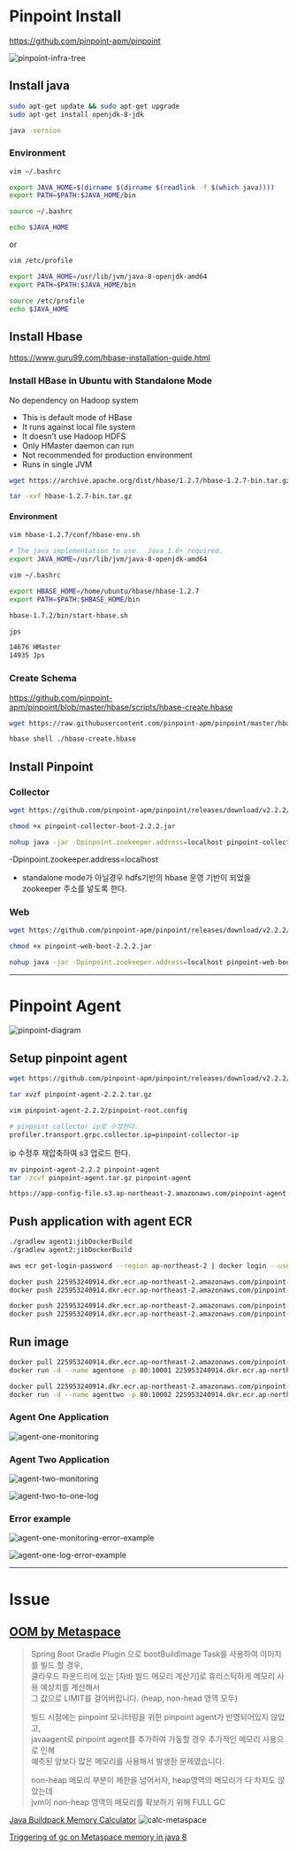 
# Pinpoint Install

https://github.com/pinpoint-apm/pinpoint

![pinpoint-infra-tree](./img/pinpoint-infra-tree.png)

## Install java

```bash
sudo apt-get update && sudo apt-get upgrade
sudo apt-get install openjdk-8-jdk

java -version
```

### Environment

```bash
vim ~/.bashrc

export JAVA_HOME=$(dirname $(dirname $(readlink -f $(which java))))
export PATH=$PATH:$JAVA_HOME/bin

source ~/.bashrc

echo $JAVA_HOME
```

or

```bash
vim /etc/profile

export JAVA_HOME=/usr/lib/jvm/java-8-openjdk-amd64
export PATH=$PATH:$JAVA_HOME/bin

source /etc/profile
echo $JAVA_HOME
```

## Install Hbase
https://www.guru99.com/hbase-installation-guide.html

### Install HBase in Ubuntu with Standalone Mode
No dependency on Hadoop system

- This is default mode of HBase
- It runs against local file system
- It doesn’t use Hadoop HDFS
- Only HMaster daemon can run
- Not recommended for production environment
- Runs in single JVM

```bash
wget https://archive.apache.org/dist/hbase/1.2.7/hbase-1.2.7-bin.tar.gz

tar -xvf hbase-1.2.7-bin.tar.gz
```

#### Environment

```bash
vim hbase-1.2.7/conf/hbase-env.sh

# The java implementation to use.  Java 1.8+ required.
export JAVA_HOME=/usr/lib/jvm/java-8-openjdk-amd64
```

```bash
vim ~/.bashrc

export HBASE_HOME=/home/ubuntu/hbase/hbase-1.2.7
export PATH=$PATH:$HBASE_HOME/bin
```

```bash
hbase-1.7.2/bin/start-hbase.sh

jps

14676 HMaster
14935 Jps
```

### Create Schema

https://github.com/pinpoint-apm/pinpoint/blob/master/hbase/scripts/hbase-create.hbase

```bash
wget https://raw.githubusercontent.com/pinpoint-apm/pinpoint/master/hbase/scripts/hbase-create.hbase

hbase shell ./hbase-create.hbase
```

## Install Pinpoint 

### Collector

```bash
wget https://github.com/pinpoint-apm/pinpoint/releases/download/v2.2.2/pinpoint-collector-boot-2.2.2.jar

chmod +x pinpoint-collector-boot-2.2.2.jar

nohup java -jar -Dpinpoint.zookeeper.address=localhost pinpoint-collector-boot-2.2.2.jar > /dev/null 2>&1 &
```

-Dpinpoint.zookeeper.address=localhost
- standalone mode가 아닐경우 hdfs기반의 hbase 운영 기반이 되었을 zookeeper 주소를 넣도록 한다.

### Web

```bash
wget https://github.com/pinpoint-apm/pinpoint/releases/download/v2.2.2/pinpoint-web-boot-2.2.2.jar

chmod +x pinpoint-web-boot-2.2.2.jar

nohup java -jar -Dpinpoint.zookeeper.address=localhost pinpoint-web-boot-2.2.2.jar >/dev/null 2>&1 &
```

---

# Pinpoint Agent

![pinpoint-diagram](./img/pinpoint-diagram.png)

## Setup pinpoint agent

```bash
wget https://github.com/pinpoint-apm/pinpoint/releases/download/v2.2.2/pinpoint-agent-2.2.2.tar.gz

tar xvzf pinpoint-agent-2.2.2.tar.gz

vim pinpoint-agent-2.2.2/pinpoint-root.config

# pinpoint collector ip로 수정한다.
profiler.transport.grpc.collector.ip=pinpoint-collector-ip
```

ip 수정후 재압축하여 s3 업로드 한다.
```bash
mv pinpoint-agent-2.2.2 pinpoint-agent
tar -zcvf pinpoint-agent.tar.gz pinpoint-agent

https://app-config-file.s3.ap-northeast-2.amazonaws.com/pinpoint-agent.tar.gz
```

## Push application with agent ECR

```bash 
./gradlew agent1:jibDockerBuild
./gradlew agent2:jibDockerBuild

aws ecr get-login-password --region ap-northeast-2 | docker login --username AWS --password-stdin 225953240914.dkr.ecr.ap-northeast-2.amazonaws.com

docker push 225953240914.dkr.ecr.ap-northeast-2.amazonaws.com/pinpoint-agent-one:latest
docker push 225953240914.dkr.ecr.ap-northeast-2.amazonaws.com/pinpoint-agent-one:agent1-1660413368137

docker push 225953240914.dkr.ecr.ap-northeast-2.amazonaws.com/pinpoint-agent-two:latest
docker push 225953240914.dkr.ecr.ap-northeast-2.amazonaws.com/pinpoint-agent-two:agent2-1660413368137
```

## Run image

```bash
docker pull 225953240914.dkr.ecr.ap-northeast-2.amazonaws.com/pinpoint-agent-one:latest
docker run -d --name agentone -p 80:10001 225953240914.dkr.ecr.ap-northeast-2.amazonaws.com/pinpoint-agent-one

docker pull 225953240914.dkr.ecr.ap-northeast-2.amazonaws.com/pinpoint-agent-two:latest
docker run -d --name agenttwo -p 80:10002 225953240914.dkr.ecr.ap-northeast-2.amazonaws.com/pinpoint-agent-two
```

### Agent One Application
![agent-one-monitoring](./img/agent-one-monitoring.png)


### Agent Two Application
![agent-two-monitoring](./img/agent-two-monitoring.png)

![agent-two-to-one-log](./img/agent-two-to-one-log.png)


### Error example

![agent-one-monitoring-error-example](./img/agent-one-monitoring-error-example.png)

![agent-one-log-error-example](./img/agent-one-log-error-example.png)

---

# Issue

## [OOM by Metaspace](https://github.com/TASK-FORCE/mannalga-api/issues/354)

> Spring Boot Gradle Plugin 으로 bootBuildImage Task를 사용하여 이미지를 빌드 할 경우,  
> 클라우드 파운드리에 있는 [자바 빌드 메모리 계산기]로 휴리스틱하게 메모리 사용 예상치를 계산해서  
> 그 값으로 LIMIT를 걸어버립니다. (heap, non-head 영역 모두)
>
> 빌드 시점에는 pinpoint 모니터링을 위한 pinpoint agent가 반영되어있지 않았고,  
> javaagent로 pinpoint agent를 추가하여 가동할 경우 추가적인 메모리 사용으로 인해  
> 예측된 양보다 많은 메모리를 사용해서 발생한 문제였습니다.
>
> non-heap 메모리 부분이 제한을 넘어서자, heap영역의 메모리가 다 차지도 않았는데  
> jvm이 non-heap 영역의 메모리를 확보하기 위해 FULL GC  

[Java Buildpack Memory Calculator](https://github.com/cloudfoundry/java-buildpack-memory-calculator)
![calc-metaspace](./img/calc-metaspace.png)

[Triggering of gc on Metaspace memory in java 8](https://stackoverflow.com/questions/44713423/triggering-of-gc-on-metaspace-memory-in-java-8)